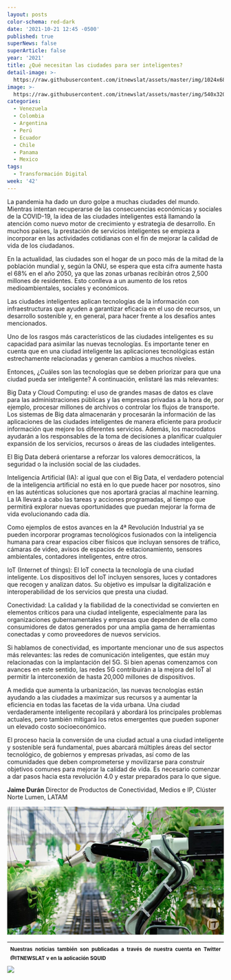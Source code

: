 ```yaml
---
layout: posts
color-schema: red-dark
date: '2021-10-21 12:45 -0500'
published: true
superNews: false
superArticle: false
year: '2021'
title: ¿Qué necesitan las ciudades para ser inteligentes?
detail-image: >-
  https://raw.githubusercontent.com/itnewslat/assets/master/img/1024x680/robot-regador-g.jpg
image: >-
  https://raw.githubusercontent.com/itnewslat/assets/master/img/540x320/robot-regador-p.jpg
categories:
  - Venezuela
  - Colombia
  - Argentina
  - Perú
  - Ecuador
  - Chile
  - Panama
  - Mexico
tags:
  - Transformación Digital
week: '42'
---
```

La pandemia ha dado un duro golpe a muchas ciudades del mundo. Mientras intentan recuperarse de las consecuencias económicas y sociales de la COVID-19, la idea de las ciudades inteligentes está llamando la atención como nuevo motor de crecimiento y estrategia de desarrollo. En muchos países, la prestación de servicios inteligentes se empieza a incorporar en las actividades cotidianas con el fin de mejorar la calidad de vida de los ciudadanos.

En la actualidad, las ciudades son el hogar de un poco más de la mitad de la población mundial y, según la ONU, se espera que esta cifra aumente hasta el 68% en el año 2050, ya que las zonas urbanas recibirán otros 2,500 millones de residentes. Esto conlleva a un aumento de los retos medioambientales, sociales y económicos.

Las ciudades inteligentes aplican tecnologías de la información con infraestructuras que ayuden a garantizar eficacia en el uso de recursos, un desarrollo sostenible y, en general, para hacer frente a los desafíos antes mencionados.

Uno de los rasgos más característicos de las ciudades inteligentes es su capacidad para asimilar las nuevas tecnologías. Es importante tener en cuenta que en una ciudad inteligente las aplicaciones tecnológicas están estrechamente relacionadas y generan cambios a muchos niveles.

Entonces, ¿Cuáles son las tecnologías que se deben priorizar para que una ciudad pueda ser inteligente? A continuación, enlistaré las más relevantes:

Big Data y Cloud Computing: el uso de grandes masas de datos es clave para las administraciones públicas y las empresas privadas a la hora de, por ejemplo, procesar millones de archivos o controlar los flujos de transporte. Los sistemas de Big data almacenarán y procesarán la información de las aplicaciones de las ciudades inteligentes de manera eficiente para producir información que mejore los diferentes servicios. Además, los macrodatos ayudarán a los responsables de la toma de decisiones a planificar cualquier expansión de los servicios, recursos o áreas de las ciudades inteligentes.

El Big Data deberá orientarse a reforzar los valores democráticos, la seguridad o la inclusión social de las ciudades.

Inteligencia Artificial (IA): al igual que con el Big Data, el verdadero potencial de la inteligencia artificial no está en lo que puede hacer por nosotros, sino en las auténticas soluciones que nos aportará gracias al machine learning. La IA llevará a cabo las tareas y acciones programadas, al tiempo que permitirá explorar nuevas oportunidades que puedan mejorar la forma de vida evolucionando cada día.

Como ejemplos de estos avances en la 4ª Revolución Industrial ya se pueden incorporar programas tecnológicos fusionados con la inteligencia humana para crear espacios ciber físicos que incluyan sensores de tráfico, cámaras de video, avisos de espacios de estacionamiento, sensores ambientales, contadores inteligentes, entre otros.

IoT (Internet of things): El IoT conecta la tecnología de una ciudad inteligente. Los dispositivos del IoT incluyen sensores, luces y contadores que recogen y analizan datos. Su objetivo es impulsar la digitalización e interoperabilidad de los servicios que presta una ciudad.

Conectividad: La calidad y la fiabilidad de la conectividad se convierten en elementos críticos para una ciudad inteligente, especialmente para las organizaciones gubernamentales y empresas que dependen de ella como consumidores de datos generados por una amplia gama de herramientas conectadas y como proveedores de nuevos servicios.

Si hablamos de conectividad, es importante mencionar uno de sus aspectos más relevantes: las redes de comunicación inteligentes, que están muy relacionadas con la implantación del 5G. Si bien apenas comenzamos con avances en este sentido, las redes 5G contribuirán a la mejora del IoT al permitir la interconexión de hasta 20,000 millones de dispositivos.

A medida que aumenta la urbanización, las nuevas tecnologías están ayudando a las ciudades a maximizar sus recursos y a aumentar la eficiencia en todas las facetas de la vida urbana. Una ciudad verdaderamente inteligente recopilará y abordará los principales problemas actuales, pero también mitigará los retos emergentes que pueden suponer un elevado costo socioeconómico.

El proceso hacia la conversión de una ciudad actual a una ciudad inteligente y sostenible será fundamental, pues abarcará múltiples áreas del sector tecnológico, de gobiernos y empresas privadas, así como de las comunidades que deben comprometerse y movilizarse para construir objetivos comunes para mejorar la calidad de vida. Es necesario comenzar a dar pasos hacia esta revolución 4.0 y estar preparados para lo que sigue.

**Jaime Durán**
Director de Productos de Conectividad, Medios e IP, Clúster Norte
Lumen, LATAM

![](https://raw.githubusercontent.com/itnewslat/assets/master/img/540x320/robot-regador-p.jpg)

<table style="height: 42px;" width="569">
<tbody>
<tr>
<td style="text-align: justify;"><sub><strong>Nuestras noticias también son publicadas a través de nuestra cuenta en Twitter <a href="https://twitter.com/itnewslat?lang=es">@ITNEWSLAT</a> y en la aplicación <a href="https://squidapp.co/en/">SQUID</a></strong></sub></td>
</tr>
</tbody>
</table>

<img src="https://tracker.metricool.com/c3po.jpg?hash=56f88a41e39ab42c063cc51676587a04"/>
